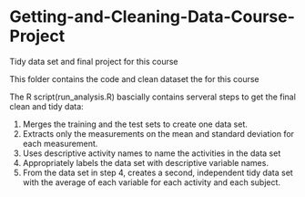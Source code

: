 # Getting-and-Cleaning-Data-Course-Project
Tidy data set and final project for this course

This folder contains the code and clean dataset the for this course

The R script(run_analysis.R) bascially contains serveral steps to get the final clean and tidy data:

1. Merges the training and the test sets to create one data set.
2. Extracts only the measurements on the mean and standard deviation for each measurement.
3. Uses descriptive activity names to name the activities in the data set
4. Appropriately labels the data set with descriptive variable names.
5. From the data set in step 4, creates a second, independent tidy data set with the average of each variable for each activity and each subject.
